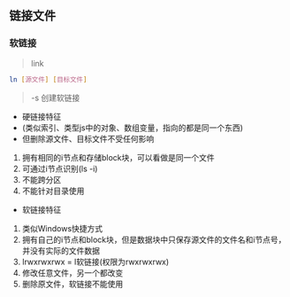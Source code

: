 ## 链接文件

### 软链接
> link
```bash
ln [源文件] [目标文件]
```
> -s 创建软链接

* 硬链接特征
* (类似索引、类型js中的对象、数组变量，指向的都是同一个东西)
* 但删除源文件、目标文件不受任何影响
1. 拥有相同的i节点和存储block块，可以看做是同一个文件
2. 可通过i节点识别(ls -i)
3. 不能跨分区
4. 不能针对目录使用


* 软链接特征
1. 类似Windows快捷方式
2. 拥有自己的i节点和block块，但是数据块中只保存源文件的文件名和i节点号，并没有实际的文件数据
3. lrwxrwxrwx = l软链接(权限为rwxrwxrwx)
4. 修改任意文件，另一个都改变
5. 删除原文件，软链接不能使用


